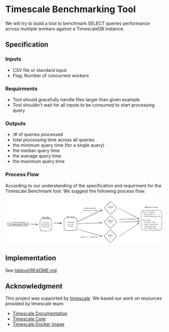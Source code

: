 # Timescale Benchmarking Tool

We will try to build a tool to benchmark SELECT queries performance across multiple workers against a TimescaleDB instance.

## Specification

### Inputs

- CSV file or standard input
- Flag: Number of concurrent workers

### Requirments

- Tool should gracefully handle files larger than given example
- Tool shouldn't wait for all inputs to be consumed to start processing query

### Outputs

- /# of queries processed
- total processing time across all queries
- the minimum query time (for a single query)
- the median query time
- the average query time
- the maximum query time

### Process Flow

According to our understanding of the specification and requirment for the Timescale Benchmark tool. We suggest the following process flow:

![ts-benchmark-tool Process Flow](ts-benchmark-tool_process-flow.png)

## Implementation

See [tsbtool/README.md](tsbtool/README.md)

## Acknowledgment

This project was supported by [timescale](https://www.timescale.com/). We based our work on resources provided by timescale team:

* [Timescale Documentation](https://docs.timescale.com/getting-started/latest/)
* [Timescale Core](https://github.com/timescale/timescaledb)
* [Timescale Docker image](https://github.com/timescale/timescaledb-docker-ha)
